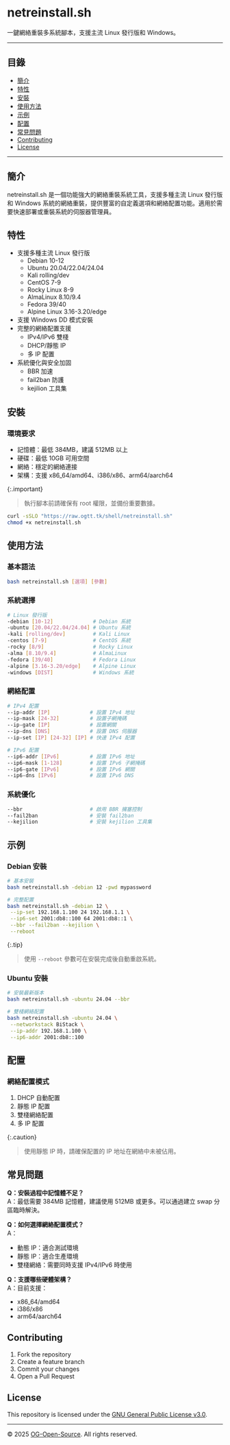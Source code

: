 # netreinstall.sh

一鍵網絡重裝多系統腳本，支援主流 Linux 發行版和 Windows。

---

## 目錄

- [簡介](#簡介)
- [特性](#特性)
- [安裝](#安裝)
- [使用方法](#使用方法)
- [示例](#示例)
- [配置](#配置)
- [常見問題](#常見問題)
- [Contributing](#contributing)
- [License](#license)

---

## 簡介

netreinstall.sh 是一個功能強大的網絡重裝系統工具，支援多種主流 Linux 發行版和 Windows 系統的網絡重裝，提供豐富的自定義選項和網絡配置功能。適用於需要快速部署或重裝系統的伺服器管理員。

## 特性

- 支援多種主流 Linux 發行版
  - Debian 10-12
  - Ubuntu 20.04/22.04/24.04
  - Kali rolling/dev
  - CentOS 7-9
  - Rocky Linux 8-9
  - AlmaLinux 8.10/9.4
  - Fedora 39/40
  - Alpine Linux 3.16-3.20/edge
- 支援 Windows DD 模式安裝
- 完整的網絡配置支援
  - IPv4/IPv6 雙棧
  - DHCP/靜態 IP
  - 多 IP 配置
- 系統優化與安全加固
  - BBR 加速
  - fail2ban 防護
  - kejilion 工具集

## 安裝

### 環境要求

- 記憶體：最低 384MB，建議 512MB 以上
- 硬碟：最低 10GB 可用空間
- 網絡：穩定的網絡連接
- 架構：支援 x86_64/amd64、i386/x86、arm64/aarch64

{:.important}
> 執行腳本前請確保有 root 權限，並備份重要數據。

```bash
curl -sSLO "https://raw.ogtt.tk/shell/netreinstall.sh"
chmod +x netreinstall.sh
```

## 使用方法

### 基本語法

```bash
bash netreinstall.sh [選項] [參數]
```

### 系統選擇

```bash
# Linux 發行版
-debian [10-12]             # Debian 系統
-ubuntu [20.04/22.04/24.04] # Ubuntu 系統
-kali [rolling/dev]         # Kali Linux
-centos [7-9]               # CentOS 系統
-rocky [8/9]                # Rocky Linux
-alma [8.10/9.4]            # AlmaLinux
-fedora [39/40]             # Fedora Linux
-alpine [3.16-3.20/edge]    # Alpine Linux
-windows [DIST]             # Windows 系統
```

### 網絡配置

```bash
# IPv4 配置
--ip-addr [IP]             # 設置 IPv4 地址
--ip-mask [24-32]          # 設置子網掩碼
--ip-gate [IP]             # 設置網關
--ip-dns [DNS]             # 設置 DNS 伺服器
--ip-set [IP] [24-32] [IP] # 快速 IPv4 配置

# IPv6 配置
--ip6-addr [IPv6]          # 設置 IPv6 地址
--ip6-mask [1-128]         # 設置 IPv6 子網掩碼
--ip6-gate [IPv6]          # 設置 IPv6 網關
--ip6-dns [IPv6]           # 設置 IPv6 DNS
```

### 系統優化

```bash
--bbr                      # 啟用 BBR 擁塞控制
--fail2ban                 # 安裝 fail2ban
--kejilion                 # 安裝 kejilion 工具集
```

## 示例

### Debian 安裝

```bash
# 基本安裝
bash netreinstall.sh -debian 12 -pwd mypassword

# 完整配置
bash netreinstall.sh -debian 12 \
 --ip-set 192.168.1.100 24 192.168.1.1 \
 --ip6-set 2001:db8::100 64 2001:db8::1 \
 --bbr --fail2ban --kejilion \
 --reboot
```

{:.tip}
> 使用 `--reboot` 參數可在安裝完成後自動重啟系統。

### Ubuntu 安裝

```bash
# 安裝最新版本
bash netreinstall.sh -ubuntu 24.04 --bbr

# 雙棧網絡配置
bash netreinstall.sh -ubuntu 24.04 \
 --networkstack BiStack \
 --ip-addr 192.168.1.100 \
 --ip6-addr 2001:db8::100
```

## 配置

### 網絡配置模式

1. DHCP 自動配置
2. 靜態 IP 配置
3. 雙棧網絡配置
4. 多 IP 配置

{:.caution}
> 使用靜態 IP 時，請確保配置的 IP 地址在網絡中未被佔用。

## 常見問題

**Q：安裝過程中記憶體不足？**  
A：最低需要 384MB 記憶體，建議使用 512MB 或更多。可以通過建立 swap 分區臨時解決。

**Q：如何選擇網絡配置模式？**  
A：

- 動態 IP：適合測試環境
- 靜態 IP：適合生產環境
- 雙棧網絡：需要同時支援 IPv4/IPv6 時使用

**Q：支援哪些硬體架構？**  
A：目前支援：

- x86_64/amd64
- i386/x86
- arm64/aarch64

## Contributing

1. Fork the repository
2. Create a feature branch
3. Commit your changes
4. Open a Pull Request

## License

This repository is licensed under the [GNU General Public License v3.0](https://www.gnu.org/licenses/gpl-3.0.html).

---

© 2025 [OG-Open-Source](https://github.com/OG-Open-Source). All rights reserved.
